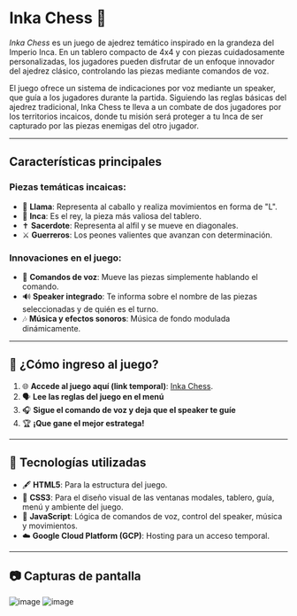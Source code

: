 # **Inka Chess** 🦙  

*Inka Chess* es un juego de ajedrez temático inspirado en la grandeza del Imperio Inca. En un tablero compacto de 4x4 y con piezas cuidadosamente personalizadas, los jugadores pueden disfrutar de un enfoque innovador del ajedrez clásico, controlando las piezas mediante comandos de voz.

El juego ofrece un sistema de indicaciones por voz mediante un speaker, que guía a los jugadores durante la partida. Siguiendo las reglas básicas del ajedrez tradicional, Inka Chess te lleva a un combate de dos jugadores por los territorios incaicos, donde tu misión será proteger a tu Inca de ser capturado por las piezas enemigas del otro jugador.

---

##  **Características principales**  

### Piezas temáticas incaicas:
- 🦙 **Llama**: Representa al caballo y realiza movimientos en forma de "L".
- 👑 **Inca**: Es el rey, la pieza más valiosa del tablero.  
- ✝️ **Sacerdote**: Representa al alfil y se mueve en diagonales.
- ⚔️ **Guerreros**: Los peones valientes que avanzan con determinación.  

###  **Innovaciones en el juego**:  
- 🎤 **Comandos de voz**: Mueve las piezas simplemente hablando el comando.  
- 🔊 **Speaker integrado**: Te informa sobre el nombre de las piezas seleccionadas y de quién es el turno.  
- 🎶 **Música y efectos sonoros**: Música de fondo modulada dinámicamente.

---

## 🚀 **¿Cómo ingreso al juego?**  

1. 🌐 **Accede al juego aquí (link temporal)**: [Inka Chess](https://bit.ly/InkaChessGame).  
2. 🗣️ **Lee las reglas del juego en el menú**  
3. 🎧 **Sigue el comando de voz y deja que el speaker te guíe** 
4. 🏆 **¡Que gane el mejor estratega!**  

---

## 🔧 **Tecnologías utilizadas**  

- 🖋️ **HTML5**: Para la estructura del juego.  
- 🎨 **CSS3**: Para el diseño visual de las ventanas modales, tablero, guía, menú y ambiente del juego.  
- 🤖 **JavaScript**: Lógica de comandos de voz, control del speaker, música y movimientos.  
- ☁️ **Google Cloud Platform (GCP)**: Hosting para un acceso temporal.  

---

## 📷 **Capturas de pantalla**  
![image](https://github.com/user-attachments/assets/5da017eb-4bf3-4fbd-a98f-bebb362dc205)
![image](https://github.com/user-attachments/assets/5189abd2-9674-4e5b-98e1-7d93ba60abb7)


